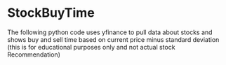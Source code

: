 # StockBuyTime
The following python code uses yfinance to pull data about stocks and shows buy and sell time based on current price minus standard deviation (this is for educational purposes only and not actual stock Recommendation)
